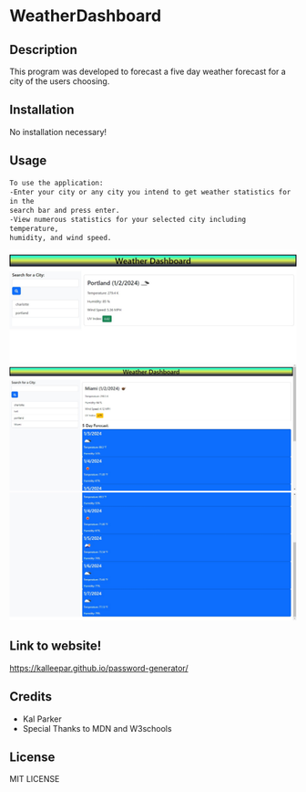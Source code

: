# WeatherDashboard

## Description

This program was developed to forecast a five day weather forecast
for a city of the users choosing.

## Installation

No installation necessary!

## Usage

    To use the application:
    -Enter your city or any city you intend to get weather statistics for in the
    search bar and press enter.
    -View numerous statistics for your selected city including temperature,
    humidity, and wind speed.

![Alt text](https://github.com/kalleepar/WeatherDashboard/blob/865e2046e2a592262c533eac8eb376addf3f0c10/images/weatherdemo1.jpg)
![Alt text](https://github.com/kalleepar/WeatherDashboard/blob/865e2046e2a592262c533eac8eb376addf3f0c10/images/weatherdemo2.jpg)
![Alt text](https://github.com/kalleepar/WeatherDashboard/blob/865e2046e2a592262c533eac8eb376addf3f0c10/images/weatherdemo3.jpg)

## Link to website!
https://kalleepar.github.io/password-generator/

## Credits

- Kal Parker
- Special Thanks to MDN and W3schools

## License

MIT LICENSE